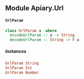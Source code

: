 ## Module Apiary.Url

#### `UrlParam`

``` purescript
class UrlParam a  where
  encodeUrlParam :: a -> String
  decodeUrlParam :: String -> F a
```

##### Instances
``` purescript
UrlParam String
UrlParam Int
UrlParam Number
```


